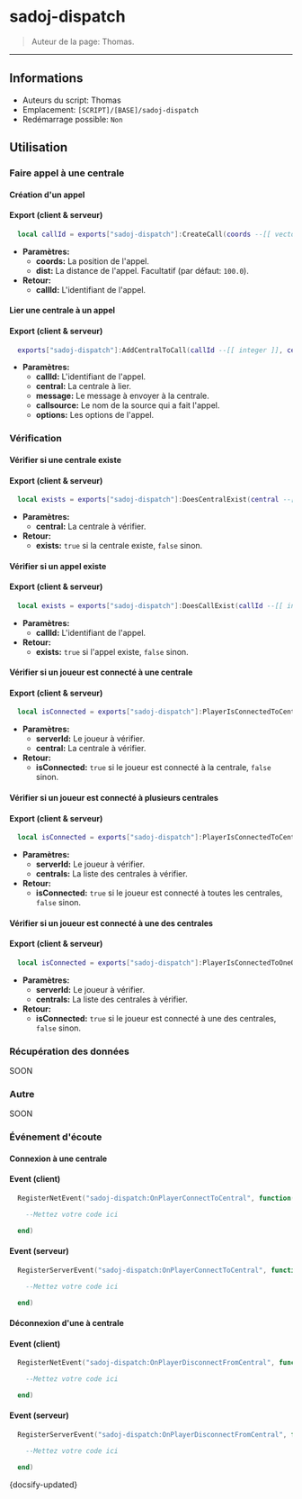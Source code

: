 # sadoj-dispatch

> Auteur de la page: Thomas.

---

## Informations

* Auteurs du script: Thomas
* Emplacement: `[SCRIPT]/[BASE]/sadoj-dispatch`
* Redémarrage possible: `Non`

## Utilisation

### Faire appel à une centrale

#### Création d'un appel
<!-- tabs:start -->
#### **Export (client & serveur)**
```lua
  local callId = exports["sadoj-dispatch"]:CreateCall(coords --[[ vector3 ]][, dist --[[ float ]]])
```
* **Paramètres:**
  * **coords:** La position de l'appel.
  * **dist:** La distance de l'appel. Facultatif (par défaut: `100.0`).
* **Retour:**
  * **callId:** L'identifiant de l'appel.
<!-- tabs:end -->

#### Lier une centrale à un appel
<!-- tabs:start -->
#### **Export (client & serveur)**
```lua
  exports["sadoj-dispatch"]:AddCentralToCall(callId --[[ integer ]], central --[[ string ]], message --[[ string ]], callsource --[[ string ]], options --[[ table ]])
```
* **Paramètres:**
  * **callId:** L'identifiant de l'appel.
  * **central:** La centrale à lier.
  * **message:** Le message à envoyer à la centrale.
  * **callsource:** Le nom de la source qui a fait l'appel.
  * **options:** Les options de l'appel.
<!-- tabs:end -->


### Vérification

#### Vérifier si une centrale existe
<!-- tabs:start -->
#### **Export (client & serveur)**
```lua
  local exists = exports["sadoj-dispatch"]:DoesCentralExist(central --[[ string ]])
```
* **Paramètres:**
  * **central:** La centrale à vérifier.
* **Retour:**
  * **exists:** `true` si la centrale existe, `false` sinon.
<!-- tabs:end -->

#### Vérifier si un appel existe
<!-- tabs:start -->
#### **Export (client & serveur)**
```lua
  local exists = exports["sadoj-dispatch"]:DoesCallExist(callId --[[ integer ]])
```
* **Paramètres:**
  * **callId:** L'identifiant de l'appel.
* **Retour:**
  * **exists:** `true` si l'appel existe, `false` sinon.
<!-- tabs:end -->

#### Vérifier si un joueur est connecté à une centrale
<!-- tabs:start -->
#### **Export (client & serveur)**
```lua
  local isConnected = exports["sadoj-dispatch"]:PlayerIsConnectedToCentral(player --[[ player ]], central --[[ string ]])
```
* **Paramètres:**
  * **serverId:** Le joueur à vérifier.
  * **central:** La centrale à vérifier.
* **Retour:**
  * **isConnected:** `true` si le joueur est connecté à la centrale, `false` sinon.
<!-- tabs:end -->

#### Vérifier si un joueur est connecté à plusieurs centrales
<!-- tabs:start -->
#### **Export (client & serveur)**
```lua
  local isConnected = exports["sadoj-dispatch"]:PlayerIsConnectedToCentrals(player --[[ player ]], centrals --[[ table ]])
```
* **Paramètres:**
  * **serverId:** Le joueur à vérifier.
  * **centrals:** La liste des centrales à vérifier.
* **Retour:**
  * **isConnected:** `true` si le joueur est connecté à toutes les centrales, `false` sinon.
<!-- tabs:end -->

#### Vérifier si un joueur est connecté à une des centrales
<!-- tabs:start -->
#### **Export (client & serveur)**
```lua
  local isConnected = exports["sadoj-dispatch"]:PlayerIsConnectedToOneOfCentrals(player --[[ player ]], centrals --[[ table ]])
```
* **Paramètres:**
  * **serverId:** Le joueur à vérifier.
  * **centrals:** La liste des centrales à vérifier.
* **Retour:**
  * **isConnected:** `true` si le joueur est connecté à une des centrales, `false` sinon.
<!-- tabs:end -->





### Récupération des données

SOON

### Autre

SOON


### Événement d'écoute

#### Connexion à une centrale
<!-- tabs:start -->
#### **Event (client)**
```lua
  RegisterNetEvent("sadoj-dispatch:OnPlayerConnectToCentral", function(central --[[ string ]])

    --Mettez votre code ici

  end)
```
#### **Event (serveur)**
```lua
  RegisterServerEvent("sadoj-dispatch:OnPlayerConnectToCentral", function(serverId --[[ integer ]], central --[[ string ]])

    --Mettez votre code ici

  end)
```
<!-- tabs:end -->


#### Déconnexion d'une à centrale
<!-- tabs:start -->
#### **Event (client)**
```lua
  RegisterNetEvent("sadoj-dispatch:OnPlayerDisconnectFromCentral", function(central --[[ string ]])

    --Mettez votre code ici

  end)
```
#### **Event (serveur)**
```lua
  RegisterServerEvent("sadoj-dispatch:OnPlayerDisconnectFromCentral", function(serverId --[[ integer ]], central --[[ string ]])

    --Mettez votre code ici

  end)
```
<!-- tabs:end -->

{docsify-updated}
